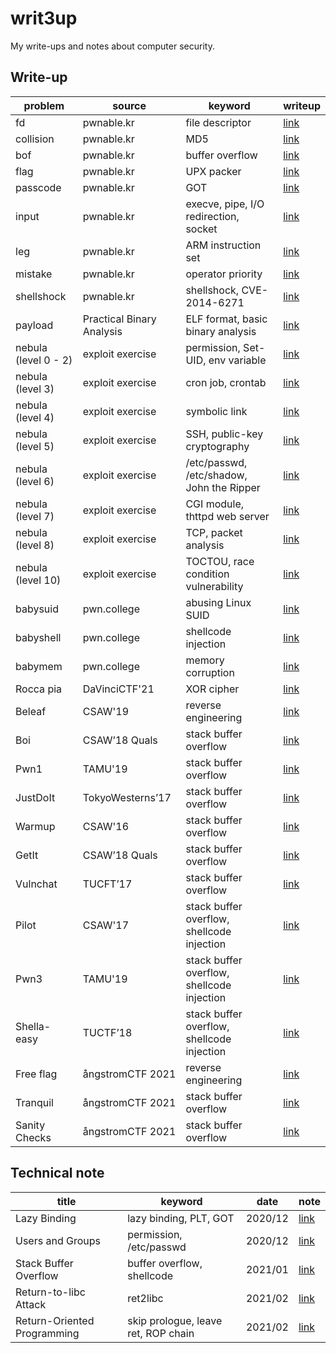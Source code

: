 # writ3up
My write-ups and notes about computer security.



## Write-up

| problem              | source                    | keyword                                    | writeup                                                      |
| -------------------- | ------------------------- | ------------------------------------------ | ------------------------------------------------------------ |
| fd                   | pwnable.kr                | file descriptor                            | [link](https://github.com/chuang76/writ3up/blob/main/pwnable-kr/fd.md) |
| collision            | pwnable.kr                | MD5                                        | [link](https://github.com/chuang76/writ3up/blob/main/pwnable-kr/collision.md) |
| bof                  | pwnable.kr                | buffer overflow                            | [link](https://github.com/chuang76/writ3up/blob/main/pwnable-kr/bof.md) |
| flag                 | pwnable.kr                | UPX packer                                 | [link](https://github.com/chuang76/writ3up/blob/main/pwnable-kr/flag.md) |
| passcode             | pwnable.kr                | GOT                                        | [link](https://chuang76.github.io/posts/passcode/)           |
| input                | pwnable.kr                | execve, pipe, I/O redirection, socket      | [link](https://chuang76.github.io/posts/input/)              |
| leg                  | pwnable.kr                | ARM instruction set                        | [link](https://chuang76.github.io/posts/leg/)                |
| mistake              | pwnable.kr                | operator priority                          | [link](https://chuang76.github.io/posts/mistake/)            |
| shellshock           | pwnable.kr                | shellshock, CVE-2014-6271                  | [link](https://chuang76.github.io/posts/shellshock/)         |
| payload              | Practical Binary Analysis | ELF format, basic binary analysis          | [link](https://chuang76.github.io/posts/payload/)            |
| nebula (level 0 - 2) | exploit exercise          | permission, Set-UID, env variable          | [link](https://chuang76.github.io/posts/nebula_p1/)          |
| nebula (level 3)     | exploit exercise          | cron job, crontab                          | [link](https://chuang76.github.io/posts/nebula_p2/)          |
| nebula (level 4)     | exploit exercise          | symbolic link                              | [link](https://chuang76.github.io/posts/nebula_p2/)          |
| nebula (level 5)     | exploit exercise          | SSH, public-key cryptography               | [link](https://chuang76.github.io/posts/nebula_p2/)          |
| nebula (level 6)     | exploit exercise          | /etc/passwd, /etc/shadow, John the Ripper  | [link](https://chuang76.github.io/posts/nebula_p3/)          |
| nebula (level 7)     | exploit exercise          | CGI module, thttpd web server              | [link](https://chuang76.github.io/posts/nebula_p3/)          |
| nebula (level 8)     | exploit exercise          | TCP, packet analysis                       | [link](https://chuang76.github.io/posts/nebula_p3/)          |
| nebula (level 10)    | exploit exercise          | TOCTOU, race condition vulnerability       | [link](https://chuang76.github.io/posts/nebula_p4/)          |
| babysuid             | pwn.college               | abusing Linux SUID                         | [link](https://github.com/chuang76/writ3up/blob/main/pwn-college/babysuid.md) |
| babyshell            | pwn.college               | shellcode injection                        | [link](https://github.com/chuang76/writ3up/blob/main/pwn-college/babyshell.md) |
| babymem              | pwn.college               | memory corruption                          | [link](https://github.com/chuang76/writ3up/blob/main/pwn-college/babymem.md) |
| Rocca pia            | DaVinciCTF'21             | XOR cipher                                 | [link](https://github.com/chuang76/writ3up/tree/main/davinci) |
| Beleaf               | CSAW'19                   | reverse engineering                        | [link](https://hackmd.io/dIPns5reRB-THaUlh14WPQ?view#03-CSAW%E2%80%9919-Beleaf) |
| Boi                  | CSAW’18 Quals             | stack buffer overflow                      | [link](https://hackmd.io/dIPns5reRB-THaUlh14WPQ?view#04-CSAW%E2%80%9918-Quals-Boi) |
| Pwn1                 | TAMU'19                   | stack buffer overflow                      | [link](https://hackmd.io/dIPns5reRB-THaUlh14WPQ?view#04-TAMU%E2%80%9919-Pwn1) |
| JustDoIt             | TokyoWesterns’17          | stack buffer overflow                      | [link](https://hackmd.io/dIPns5reRB-THaUlh14WPQ?view#04-TokyoWesterns%E2%80%9917-JustDoIt) |
| Warmup               | CSAW'16                   | stack buffer overflow                      | [link](https://hackmd.io/dIPns5reRB-THaUlh14WPQ?view#05-CSAW%E2%80%9916-Warmup) |
| GetIt                | CSAW’18 Quals             | stack buffer overflow                      | [link](https://hackmd.io/dIPns5reRB-THaUlh14WPQ?view#05-CSAW%E2%80%9918-Quals-Getit) |
| Vulnchat             | TUCFT’17                  | stack buffer overflow                      | [link](https://hackmd.io/dIPns5reRB-THaUlh14WPQ?view#05-TUCFT%E2%80%9917-Vulnchat) |
| Pilot                | CSAW'17                   | stack buffer overflow, shellcode injection | [link](https://hackmd.io/ECOMk9XpTeKypPQ9YiNGpw?view#06-CSAW%E2%80%9917-Pilot) |
| Pwn3                 | TAMU'19                   | stack buffer overflow, shellcode injection | [link](https://hackmd.io/ECOMk9XpTeKypPQ9YiNGpw?view#06-TAMU%E2%80%9919-Pwn3) |
| Shella-easy          | TUCTF’18                  | stack buffer overflow, shellcode injection | [link](https://hackmd.io/ECOMk9XpTeKypPQ9YiNGpw?view#06-TUCTF%E2%80%9918-Shella-easy) |
| Free flag            | ångstromCTF 2021          | reverse engineering                        | [link](https://github.com/chuang76/writ3up/tree/main/angstrom#%C3%A5ngstromctf-2021---free-flags1-50-points) |
| Tranquil             | ångstromCTF 2021          | stack buffer overflow                      | [link](https://github.com/chuang76/writ3up/tree/main/angstrom#%C3%A5ngstromctf-2021---tranquil-70-points) |
| Sanity Checks        | ångstromCTF 2021          | stack buffer overflow                      | [link](https://github.com/chuang76/writ3up/tree/main/angstrom#%C3%A5ngstromctf-2021---sanity-checks-80-points) |



## Technical note

| title                       | keyword                             | date    | note                                                       |
| --------------------------- | ----------------------------------- | ------- | ---------------------------------------------------------- |
| Lazy Binding                | lazy binding, PLT, GOT              | 2020/12 | [link](https://chuang76.github.io/posts/lazy_binding/)     |
| Users and Groups            | permission, /etc/passwd             | 2020/12 | [link](https://chuang76.github.io/posts/users_and_groups/) |
| Stack Buffer Overflow       | buffer overflow, shellcode          | 2021/01 | [link](https://chuang76.github.io/posts/bof/)              |
| Return-to-libc Attack       | ret2libc                            | 2021/02 | [link](https://chuang76.github.io/posts/return-to-libc/)   |
| Return-Oriented Programming | skip prologue, leave ret, ROP chain | 2021/02 | [link](https://chuang76.github.io/posts/rop/)              |
